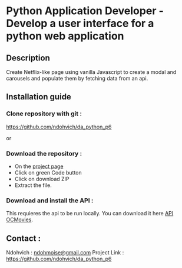 # Python Application Developer - Develop a user interface for a python web application

## Description

Create Netflix-like page using vanilla Javascript to create a modal and carousels and populate them by fetching data from an api. 

## Installation guide 

### Clone repository with git : 

https://github.com/ndohvich/da_python_p6

or

### Download the repository :

- On the [project page](https://github.com/ndohvich/da_python_p6)
- Click on green Code button
- Click on download ZIP
- Extract the file.

### Download and install the API :

This requieres the api to be run locally. You can download it here [API OCMovies](https://github.com/OpenClassrooms-Student-Center/OCMovies-API-EN-FR).

## Contact : 
Ndohvich : ndohmoise@gmail.com
Project Link : https://github.com/ndohvich/da_python_p6